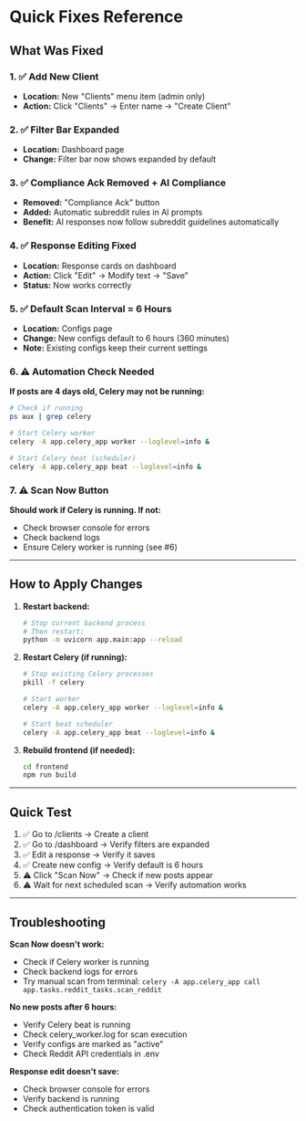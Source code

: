 # Quick Fixes Reference

## What Was Fixed

### 1. ✅ Add New Client
- **Location:** New "Clients" menu item (admin only)
- **Action:** Click "Clients" → Enter name → "Create Client"

### 2. ✅ Filter Bar Expanded
- **Location:** Dashboard page
- **Change:** Filter bar now shows expanded by default

### 3. ✅ Compliance Ack Removed + AI Compliance
- **Removed:** "Compliance Ack" button
- **Added:** Automatic subreddit rules in AI prompts
- **Benefit:** AI responses now follow subreddit guidelines automatically

### 4. ✅ Response Editing Fixed
- **Location:** Response cards on dashboard
- **Action:** Click "Edit" → Modify text → "Save"
- **Status:** Now works correctly

### 5. ✅ Default Scan Interval = 6 Hours
- **Location:** Configs page
- **Change:** New configs default to 6 hours (360 minutes)
- **Note:** Existing configs keep their current settings

### 6. ⚠️ Automation Check Needed
**If posts are 4 days old, Celery may not be running:**

```bash
# Check if running
ps aux | grep celery

# Start Celery worker
celery -A app.celery_app worker --loglevel=info &

# Start Celery beat (scheduler)
celery -A app.celery_app beat --loglevel=info &
```

### 7. ⚠️ Scan Now Button
**Should work if Celery is running. If not:**
- Check browser console for errors
- Check backend logs
- Ensure Celery worker is running (see #6)

---

## How to Apply Changes

1. **Restart backend:**
   ```bash
   # Stop current backend process
   # Then restart:
   python -m uvicorn app.main:app --reload
   ```

2. **Restart Celery (if running):**
   ```bash
   # Stop existing Celery processes
   pkill -f celery
   
   # Start worker
   celery -A app.celery_app worker --loglevel=info &
   
   # Start beat scheduler
   celery -A app.celery_app beat --loglevel=info &
   ```

3. **Rebuild frontend (if needed):**
   ```bash
   cd frontend
   npm run build
   ```

---

## Quick Test

1. ✅ Go to /clients → Create a client
2. ✅ Go to /dashboard → Verify filters are expanded
3. ✅ Edit a response → Verify it saves
4. ✅ Create new config → Verify default is 6 hours
5. ⚠️ Click "Scan Now" → Check if new posts appear
6. ⚠️ Wait for next scheduled scan → Verify automation works

---

## Troubleshooting

**Scan Now doesn't work:**
- Check if Celery worker is running
- Check backend logs for errors
- Try manual scan from terminal: `celery -A app.celery_app call app.tasks.reddit_tasks.scan_reddit`

**No new posts after 6 hours:**
- Verify Celery beat is running
- Check celery_worker.log for scan execution
- Verify configs are marked as "active"
- Check Reddit API credentials in .env

**Response edit doesn't save:**
- Check browser console for errors
- Verify backend is running
- Check authentication token is valid
